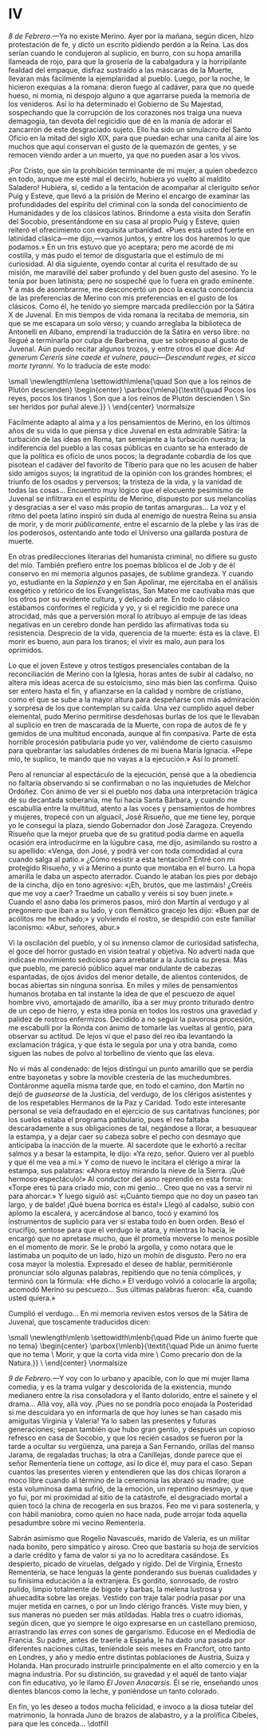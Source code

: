 # IV

*8 de Febrero*.—Ya no existe Merino. Ayer por la mañana, según dicen, hizo
protestación de fe, y dictó un escrito pidiendo perdón a la Reina. Las dos
serían cuando le condujeron al suplicio, en burro, con su hopa amarilla
llameada de rojo, para que la grosería de la cabalgadura y la horripilante
fealdad del empaque, disfraz sustraído a las máscaras de la Muerte, llevaran
más fácilmente la ejemplaridad al pueblo. Luego, por la noche, le hicieron
exequias a la romana: dieron fuego al cadáver, para que no quede hueso, ni
momia, ni despojo alguno a que agarrarse pueda la memoria de los venideros. Así
lo ha determinado el Gobierno de Su Majestad, sospechando que la corrupción de
los corazones nos traiga una nueva demagogia, tan devota del regicidio que dé
en la manía de adorar el zancarrón de este desgraciado sujeto. Ello ha sido un
simulacro del Santo Oficio en la mitad del siglo XIX, para que puedan echar una
canita al aire los muchos que aquí conservan el gusto de la quemazón de gentes,
y se remocen viendo arder a un muerto, ya que no pueden asar a los vivos.

¡Por Cristo, que sin la prohibición terminante de mi mujer, a quien obedezco en
todo, aunque me esté mal el decirlo, hubiera yo vuelto al maldito Saladero!
Hubiera, sí, cedido a la tentación de acompañar al cleriguito señor Puig
y Esteve, que llevó a la prisión de Merino el encargo de examinar las
profundidades del espíritu del criminal con la sonda del conocimiento de
Humanidades y de los clásicos latinos. Brindome a esta visita don Serafín del
Socobio, presentándome en su casa al propio Puig y Esteve, quien reiteró el
ofrecimiento con exquisita urbanidad. «Pues está usted fuerte en latinidad
clásica—me dijo,—vamos juntos, y entre los dos haremos lo que podamos.» En un
tris estuvo que yo aceptara; pero me acordé de mi costilla, y más pudo el temor
de disgustarla que el estímulo de mi curiosidad. Al día siguiente, oyendo
contar al curita el resultado de su misión, me maravillé del saber profundo
y del buen gusto del asesino. Yo le tenía por buen latinista; pero no sospeché
que lo fuera en grado eminente. Y a más de asombrarme, me desconcertó un poco
la exacta concordancia de las preferencias de Merino con mis preferencias en el
gusto de los clásicos. Como él, he tenido yo siempre marcada predilección por
la Sátira X de Juvenal. En mis tiempos de vida romana la recitaba de memoria,
sin que se me escapara un solo verso; y cuando arreglaba la biblioteca de
Antonelli en Albano, emprendí la traducción de la Sátira en verso libre: no
llegué a terminarla por culpa de Barberina, que se sobrepuso al gusto de
Juvenal. Aún puedo recitar algunos trozos, y entre otros el que dice: *Ad
generum Cereris sine caede et vulnere, pauci—Descendunt reges, et sicca morte
tyranni*. Yo lo traducía de este modo:

<!--- 
<div> 
  <span style="margin:0 auto; text-indent:0; display:table;font-size:smaller;">
                *   Pocos los reyes, pocos los tiranos*                <br />
                *Son que a los reinos de Plutón descienden*            <br />
                *Sin ser heridos por puñal aleve.*                     <br />
  </span>
</div> 
-->

\small
\newlength\mlena
\settowidth\mlena{\quad Son que a los reinos de Plutón descienden}
\begin{center}
\parbox{\mlena}{\textit{\quad Pocos los reyes, pocos los tiranos        \\
                        Son que a los reinos de Plutón descienden       \\
                        Sin ser heridos por puñal aleve.}}              \\
\end{center}
\normalsize

Fácilmente adapto al alma y a los pensamientos de Merino, en los últimos años
de su vida lo que piensa y dice Juvenal en esta admirable Sátira: la turbación
de las ideas en Roma, tan semejante a la turbación nuestra; la indiferencia del
pueblo a las cosas públicas en cuanto se ha enterado de que la política es
oficio de unos pocos; la degradante cobardía de los que pisotean el cadáver del
favorito de Tiberio para que no les acusen de haber sido amigos suyos; la
ingratitud de la opinión con los grandes hombres; el triunfo de los osados
y perversos; la tristeza de la vida, y la vanidad de todas las cosas...
Encuentro muy lógico que el elocuente pesimismo de Juvenal se infiltrara en el
espíritu de Merino, dispuesto por sus melancolías y desgracias a ser el vaso
más propio de tantas amarguras... La voz y el ritmo del poeta latino inspiró
sin duda al enemigo de nuestra Reina su ansia de morir, y de morir
*públicamente*, entre el escarnio de la plebe y las iras de los poderosos,
ostentando ante todo el Universo una gallarda postura de muerte.

En otras predilecciones literarias del humanista criminal, no difiere su gusto
del mío. También prefiero entre los poemas bíblicos el de Job y de él conservo
en mi memoria algunos pasajes, de sublime grandeza. Y cuando yo, estudiante en
la *Sapienza* y en San Apolinar, me ejercitaba en el análisis exegético
y retórico de los Evangelistas, San Mateo me cautivaba más que los otros por su
evidente cultura, y delicado arte. En todo lo clásico estábamos conformes el
regicida y yo, y si el regicidio me parece una atrocidad, más que a perversión
moral lo atribuyo al empuje de las ideas negativas en un cerebro donde han
perdido las afirmativas toda su resistencia. Desprecio de la vida, querencia de
la muerte: ésta es la clave. El morir es bueno, aun para los tiranos; el vivir
es malo, aun para los oprimidos.

Lo que el joven Esteve y otros testigos presenciales contaban de la
reconciliación de Merino con la Iglesia, horas antes de subir al cadalso, no
altera mis ideas acerca de su estoicismo, sino más bien las confirma. Quiso ser
entero hasta el fin, y afianzarse en la calidad y nombre de cristiano, como el
que se sube a la mayor altura para despeñarse con más admiración y sorpresa de
los que contemplan su caída. Una vez cumplido aquel deber elemental, pudo
Merino permitirse desdeñosas burlas de los que le llevaban al suplicio en tren
de mascarada de la Muerte, con ropa de autos de fe y gemidos de una multitud
enconada, aunque al fin compasiva. Parte de esta horrible procesión patibularia
pude yo ver, valiéndome de cierto casuismo para quebrantar las saludables
órdenes de mi buena María Ignacia. «Pepe mío, te suplico, te mando que no vayas
a la ejecución.» Así lo prometí.

Pero al renunciar al espectáculo de la ejecución, pensé que a la obediencia no
faltaría observando si se confirmaban o no las inquietudes de Melchor Ordóñez.
Con ánimo de ver si el pueblo nos daba una interpretación trágica de su
decantada soberanía, me fui hacia Santa Bárbara, y cuando me escabullía entre
la multitud, atento a las voces y pensamientos de hombres y mujeres, tropecé
con un alguacil, José Risueño, que me tiene ley, porque yo le conseguí la
plaza, siendo Gobernador don José Zaragoza. Creyendo Risueño que la mejor
prueba que de su gratitud podía darme en aquella ocasión era introducirme en la
lúgubre casa, me dijo, asimilando su rostro a su apellido: «Venga, don José,
y podrá ver con toda comodidad al cura cuando salga al patio.» ¿Cómo resistir
a esta tentación? Entré con mi protegido Risueño, y vi a Merino a punto que
montaba en el burro. La hopa amarilla le daba un aspecto aterrador. Cuando le
ataban los pies por debajo de la cincha, dijo en tono agresivo: «¡Eh, brutos,
que me lastimáis! ¿Creéis que me voy a caer? Traedme un caballo y veréis si soy
buen jinete.» Cuando el asno daba los primeros pasos, miró don Martín al
verdugo y al pregonero que iban a su lado, y con flemático gracejo les dijo:
«Buen par de acólitos me he echado;» y volviendo el rostro, se despidió con
este familiar laconismo: «Abur, señores, abur.»

Vi la oscilación del pueblo, y oí su inmenso clamor de curiosidad satisfecha,
el goce del horror gustado en visión teatral y objetiva. No advertí nada que
indicase movimiento sedicioso para arrebatar a la Justicia su presa. Más que
pueblo, me pareció público aquel mar ondulante de cabezas espantadas, de ojos
ávidos del menor detalle, de alientos contenidos, de bocas abiertas sin ninguna
sonrisa. En miles y miles de pensamientos humanos brotaba en tal instante la
idea de que el pescuezo de aquel hombre vivo, amortajado de amarillo, iba a ser
muy pronto triturado dentro de un cepo de hierro, y esta idea ponía en todos
los rostros una gravedad y palidez de rostros enfermizos. Decidido a no seguir
la pavorosa procesión, me escabullí por la Ronda con ánimo de tomarle las
vueltas al gentío, para observar su actitud. De lejos vi que el paso del reo
iba levantando la exclamación trágica, y que ésta le seguía por una y otra
banda, como siguen las nubes de polvo al torbellino de viento que las eleva.

No vi más al condenado: de lejos distinguí un punto amarillo que se perdía
entre bayonetas y sobre la movible crestería de las muchedumbres. Contáronme
aquella misma tarde que, en todo el camino, don Martín no dejó de *guasearse*
de la Justicia, del verdugo, de los clérigos asistentes y de los respetables
Hermanos de la Paz y Caridad. Todo este interesante personal se veía defraudado
en el ejercicio de sus caritativas funciones; por los suelos estaba el programa
patibulario, pues el reo faltaba descaradamente a sus obligaciones de tal,
negándose a llorar, a besuquear la estampa, y a dejar caer su cabeza sobre el
pecho con desmayo que anticipaba la inacción de la muerte. Al sacerdote que le
exhortó a recitar salmos y a besar la estampita, le dijo: «Ya rezo, señor.
Quiero ver al pueblo y que él me vea a mí.» Y como de nuevo le incitara el
clérigo a mirar la estampa, sus palabras: «Ahora estoy mirando la nieve de la
Sierra. ¡Qué hermoso espectáculo!» Al conductor del asno reprendió en esta
forma: «Torpe eres tú para criado mío, con mi genio... Creo que no vas a servir
ni para ahorcar.» Y luego siguió así: «¡Cuánto tiempo que no doy un paseo tan
largo, y de balde! ¡Qué buena borrica es ésta!» Llegó al cadalso, subió con
aplomo la escalera, y acercándose al banco, tocó y examinó los instrumentos de
suplicio para ver si estaba todo en buen orden. Besó el crucifijo, sentose para
que el verdugo le atara, y mientras lo hacía, le encargó que no apretase mucho,
que él prometía moverse lo menos posible en el momento de morir. Se le probó la
argolla, y como notara que le lastimaba un poquito de un lado, hizo un mohín de
disgusto. Pero no era cosa mayor la molestia. Expresado el deseo de hablar,
permitiéronle pronunciar sólo algunas palabras, repitiendo que no tenía
cómplices, y terminó con la fórmula: «He dicho.» El verdugo volvió a colocarle
la argolla; acomodó Merino su pescuezo... Sus últimas palabras fueron: «Ea,
cuando usted quiera.»

Cumplió el verdugo... En mi memoria reviven estos versos de la Sátira de
Juvenal, que toscamente traducidos dicen:

<!--- 
<div> 
  <span style="margin:0 auto; text-indent:0; display:table;font-size:smaller;">
               *   Pide un ánimo fuerte que no tema*                   <br />
               *Morir, y que la corta vida mire*                       <br />
               *Como precario don de la Natura.*                       <br />
  </span>
</div> 
-->

\small
\newlength\mlenb
\settowidth\mlenb{\quad Pide un ánimo fuerte que no tema}
\begin{center}
\parbox{\mlenb}{\textit{\quad Pide un ánimo fuerte que no tema         \\
                        Morir, y que la corta vida mire                \\
                        Como precario don de la Natura.}}              \\
\end{center}
\normalsize

*9 de Febrero*.—Y voy con lo urbano y apacible, con lo que mi mujer llama
comedia, y es la trama vulgar y descolorida de la existencia, mundo medianero
entre la risa consoladora y el llanto dolorido, entre el sainete y el drama...
Allá voy, allá voy. ¡Pues no se pondría poco enojada la Posteridad si me
descuidara yo en informarla de que hoy lunes se han casado mis amiguitas
Virginia y Valeria! Ya lo saben las presentes y futuras generaciones; sepan
también que hubo gran gentío, y después un copioso refresco en casa de Socobio,
y que los recién casados se fueron por la tarde a ocultar su vergüenza, una
pareja a San Fernando, orillas del manso Jarama, de regaladas truchas; la otra
a Canillejas, donde parece que el señor Rementería tiene un *cottage*, así lo
dice él, muy para el caso. Sepan cuantos las presentes vieren y entendieren que
las dos chicas lloraron a moco libre cuando al término de la ceremonia las
abrazó su madre; que esta voluminosa dama sufrió, de la emoción, un repentino
desmayo, y que yo fui, por mi proximidad al sitio de la catástrofe, el
desgraciado mortal a quien tocó la china de recogerla en sus brazos. Feo me vi
para sostenerla, y con hábil maniobra, como quien no hace nada, pude arrojar
toda aquella pesadumbre sobre mi vecino Rementería.

Sabrán asimismo que Rogelio Navascués, marido de Valeria, es un militar nada
bonito, pero simpático y airoso. Creo que bastaría su hoja de servicios a darle
crédito y fama de valor si ya no lo acreditara casándose. Es despierto, picado
de viruelas, delgado y rígido. Del de Virginia, Ernesto Rementería, se hace
lenguas la gente ponderando sus buenas cualidades y su finísima educación a la
extranjera. Es gordito, sonrosado, de rostro pulido, limpio totalmente de
bigote y barbas, la melena lustrosa y ahuecadita sobre las orejas. Vestido con
traje talar podría pasar por una mujer metida en carnes, o por un lindo clérigo
francés. Viste muy bien, y sus maneras no pueden ser más atildadas. Habla tres
o cuatro idiomas, según dicen, que yo siempre le oigo expresarse en un
castellano premioso, arrastrando las *erres* con sones de gargarismo. Educose
en el Mediodía de Francia. Su padre, antes de traerle a España, le ha dado una
pasada por diferentes naciones cultas, teniéndole seis meses en Francfort, otro
tanto en Londres, y año y medio entre distintas poblaciones de Austria, Suiza
y Holanda. Han procurado instruirle principalmente en el alto comercio y en la
magna industria. Por su distinción, su gravedad y el aquél de tanto viajar con
fin educativo, yo le llamo *El Joven Anacarsis*. Él se ríe, enseñando unos
dientes blancos como la leche, y poniéndose un tanto colorado.

En fin, yo les deseo a todos mucha felicidad, e invoco a la diosa tutelar del
matrimonio, la honrada Juno de brazos de alabastro, y a la prolífica Cibeles,
para que les conceda... \dotfill
